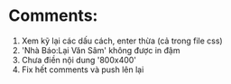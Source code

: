 # Comments:
1. Xem kỹ lại các dấu cách, enter thừa (cả trong file css)
2. 'Nhà Báo:Lại Văn Sâm' không được in đậm
3. Chưa điền nội dung '800x400'
4. Fix hết comments và push lên lại